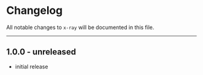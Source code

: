 # Changelog

All notable changes to `x-ray` will be documented in this file.

---

## 1.0.0 - unreleased

- initial release

